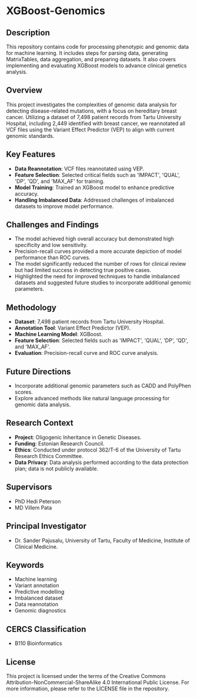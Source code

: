 # XGBoost-Genomics

## Description
This repository contains code for processing phenotypic and genomic data for machine learning. It includes steps for parsing data, generating MatrixTables, data aggregation, and preparing datasets. It also covers implementing and evaluating XGBoost models to advance clinical genetics analysis.

## Overview
This project investigates the complexities of genomic data analysis for detecting disease-related mutations, with a focus on hereditary breast cancer. Utilizing a dataset of 7,498 patient records from Tartu University Hospital, including 2,449 identified with breast cancer, we reannotated all VCF files using the Variant Effect Predictor (VEP) to align with current genomic standards.

## Key Features
- **Data Reannotation**: VCF files reannotated using VEP.
- **Feature Selection**: Selected critical fields such as 'IMPACT', 'QUAL', 'DP', 'QD', and 'MAX_AF' for training.
- **Model Training**: Trained an XGBoost model to enhance predictive accuracy.
- **Handling Imbalanced Data**: Addressed challenges of imbalanced datasets to improve model performance.

## Challenges and Findings
- The model achieved high overall accuracy but demonstrated high specificity and low sensitivity.
- Precision-recall curves provided a more accurate depiction of model performance than ROC curves.
- The model significantly reduced the number of rows for clinical review but had limited success in detecting true positive cases.
- Highlighted the need for improved techniques to handle imbalanced datasets and suggested future studies to incorporate additional genomic parameters.

## Methodology
- **Dataset**: 7,498 patient records from Tartu University Hospital.
- **Annotation Tool**: Variant Effect Predictor (VEP).
- **Machine Learning Model**: XGBoost.
- **Feature Selection**: Selected fields such as 'IMPACT', 'QUAL', 'DP', 'QD', and 'MAX_AF'.
- **Evaluation**: Precision-recall curve and ROC curve analysis.

## Future Directions
- Incorporate additional genomic parameters such as CADD and PolyPhen scores.
- Explore advanced methods like natural language processing for genomic data analysis.

## Research Context
- **Project**: Oligogenic Inheritance in Genetic Diseases.
- **Funding**: Estonian Research Council.
- **Ethics**: Conducted under protocol 362/T-6 of the University of Tartu Research Ethics Committee.
- **Data Privacy**: Data analysis performed according to the data protection plan; data is not publicly available.

## Supervisors
- PhD Hedi Peterson
- MD Villem Pata

## Principal Investigator
- Dr. Sander Pajusalu, University of Tartu, Faculty of Medicine, Institute of Clinical Medicine.

## Keywords
- Machine learning
- Variant annotation
- Predictive modelling
- Imbalanced dataset
- Data reannotation
- Genomic diagnostics

## CERCS Classification
- B110 Bioinformatics

## License
This project is licensed under the terms of the Creative Commons Attribution-NonCommercial-ShareAlike 4.0 International Public License. For more information, please refer to the LICENSE file in the repository.